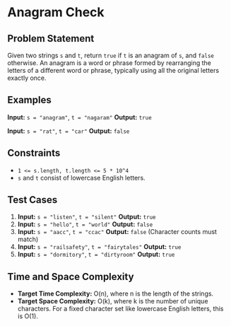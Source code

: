 # Anagram Check

## Problem Statement

Given two strings `s` and `t`, return `true` if `t` is an anagram of `s`, and `false` otherwise. An anagram is a word or phrase formed by rearranging the letters of a different word or phrase, typically using all the original letters exactly once.

## Examples

**Input:** `s = "anagram"`, `t = "nagaram"`
**Output:** `true`

**Input:** `s = "rat"`, `t = "car"`
**Output:** `false`

## Constraints

-   `1 <= s.length, t.length <= 5 * 10^4`
-   `s` and `t` consist of lowercase English letters.

## Test Cases

1.  **Input:** `s = "listen"`, `t = "silent"`
    **Output:** `true`
2.  **Input:** `s = "hello"`, `t = "world"`
    **Output:** `false`
3.  **Input:** `s = "aacc"`, `t = "ccac"`
    **Output:** `false` (Character counts must match)
4.  **Input:** `s = "railsafety"`, `t = "fairytales"` 
    **Output:** `true`
5.  **Input:** `s = "dormitory"`, `t = "dirtyroom"`
    **Output:** `true`

## Time and Space Complexity

-   **Target Time Complexity:** O(n), where n is the length of the strings.
-   **Target Space Complexity:** O(k), where k is the number of unique characters. For a fixed character set like lowercase English letters, this is O(1).